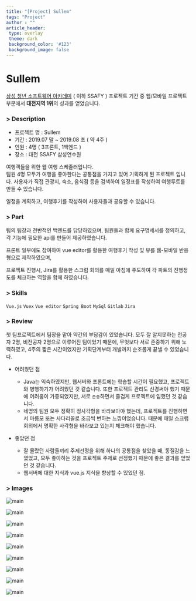 ```yaml
---
title: "[Project] Sullem"
tags: "Project"
author : ""
article_header:
 type: overlay
 theme: dark
 background_color: '#123'
 background_image: false
---
```






# Sullem



[삼성 청년 소프트웨어 아카데미](https://www.ssafy.com/ksp/jsp/swp/swpMain.jsp) ( 이하 SSAFY ) 프로젝트 기간 중 웹/모바일 프로젝트 부문에서  **대전지역 1위**의 성과를 얻었습니다.




### > Description
- 프로젝트 명 : Sullem
- 기간 : 2019.07 말 ~ 2019.08 초 ( 약 4주 )
- 인원 : 4명 ( 3프론트, 1백엔드 )
- 장소 : 대전 SSAFY 삼성연수원

여행객들을 위한 웹 여행 스케줄러입니다.<br/>
팀원 4명 모두가 여행을 좋아한다는 공통점을 가지고 있어 기획하게 된 프로젝트 입니다. 사용자가 직접 관광지, 숙소, 음식점 등을 검색하여 일정표를 작성하여 여행루트를 만들 수 있습니다.

일정을 계획하고, 여행후기를 작성하여 사용자들과 공유할 수 있습니다.





### > Part

팀의 팀장과 전반적인 백엔드를 담당하였으며, 팀원들과 함께 요구명세서를 정의하고, 각 기능에 필요한 api를 만들어 제공하였습니다.

프론트 일부에도 참여하여 vue editor를 활용한 여행후기 작성 및 뷰를 웹-모바일 반응형으로 제작하였으며,

프로젝트 진행시, Jira를 활용한 스크럼 회의를 매일 아침에 주도하여 각 파트의 진행정도를 체크하는 역할을 함께 하였습니다.






### > Skills
`Vue.js`  `Vuex`  `Vue editor`  `Spring Boot`  `MySql`  `Gitlab`  `Jira`



### > Review

첫 팀프로젝트에서 팀장을 맡아 약간의 부담감이 있었습니다. 모두 잘 알지못하는 전공자 2명, 비전공자 2명으로 이루어진 팀이었기 때문에, 무엇보다 서로 존중하기 위해 노력하였고, 4주의 짧은 시간이었지만 기획단계부터 개발까지 순조롭게 끝낼 수 있었습니다.

- 어려웠던 점
  - Java는 익숙하였지만, 웹서버와 프론트에는 학습할 시간이 필요했고, 프로젝트와 병행하기가 어려웠던 것 같습니다. 또한 프로젝트 관리도 신경써야 했기 때문에 어려움이 가중되었지만, 서로 `존중`하면서 즐겁게 프로젝트에 임했던 것 같습니다.
  - 네명의 팀원 모두 정확히 정사각형을 바라보아야 했는데, 프로젝트를 진행하면서 마름모 또는 사다리꼴로 조금씩 변하는 느낌이었습니다. 때문에 매일 스크럼회의에서 명확한 사각형을 바라보고 있는지 체크해야 했습니다.

- 좋았던 점
  - 잘 몰랐던 사람들끼리 주제선정을 위해 하나의 공통점을 찾았을 때, 동질감을 느꼈었고, 모두 좋아하는 것을 프로젝트 주제로 선정했기 때문에 좋은 결과를 얻었던 것 같습니다.
  - 웹서버에 대한 지식과 vue.js 지식을 향상할 수 있었던 점.




### > Images



![main](/assets/images/projects/sullem/intro.PNG)



![main](/assets/images/projects/sullem/main.png)



![main](/assets/images/projects/sullem/scheduling.PNG)



![main](/assets/images/projects/sullem/path.PNG)



![main](/assets/images/projects/sullem/read_schedule.PNG)



![main](/assets/images/projects/sullem/read_schedule2.PNG)



![main](/assets/images/projects/sullem/read_schedule3.PNG)



![main](/assets/images/projects/sullem/write_mobile.png)




![main](/assets/images/projects/sullem/read_mobile.png)

<br><br>